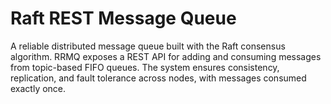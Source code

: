 # Raft REST Message Queue
A reliable distributed message queue built with the Raft consensus algorithm. RRMQ exposes a REST API for adding and consuming messages from topic-based FIFO queues. The system ensures consistency, replication, and fault tolerance across nodes, with messages consumed exactly once. 
